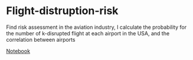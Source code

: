 # Flight-distruption-risk
Find risk assessment in the aviation industry, I calculate the probability for the number of k-disrupted flight at each airport in the USA, and the correlation between airports 

[Notebook](/Flightdis.ipynb)
